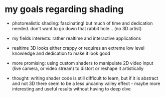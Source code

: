 # my goals regarding shading

- photorealistic shading: fascinating! but much of time and dedication needed. don't want to go down that rabbit hole... (no 3D artist)

- my fields interests: rather realtime and interactive applications
  
- realtime 3D looks either crappy or requires an extreme low level knowledge and dedication to make it look good
  
- more promising: using custom shaders to manipulate 2D video input (live camera, or video stream) to distort or reshape it artistically 
  
- thought: writing shader code is still difficult to learn, but if it is abstract and not 3D there seem to be a less uncanny valley effect - maybe more interesting and useful results without having to deep dive